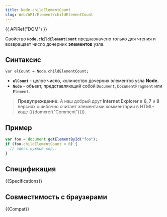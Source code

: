```yaml
---
title: Node.childElementCount
slug: Web/API/Element/childElementCount
---
```


{{ APIRef("DOM") }}

Свойство **`Node.childElementCount`** предназначено только для чтения и возвращает число дочерних **элементов** узла.

## Синтаксис

```
var elCount = Node.childElementCount;
```

- **`elCount`** - целое число, количество дочерних элементов узла **Node.**
- **`Node`** - объект, представляющий собой `Document`, `DocumentFragment` или `Element`.

> **Предупреждение:** А наш добрый друг **Internet Explorer** в **6, 7** и **8** версиях ошибочно считает элементами комментарии в HTML-коде ({{domxref("Comment")}}).

## Пример

```js
var foo = document.getElementById("foo");
if (foo.childElementCount > 0) {
  // здесь нужный код..
}
```

## Спецификация

{{Specifications}}

## Совместимость с браузерами

{{Compat}}
